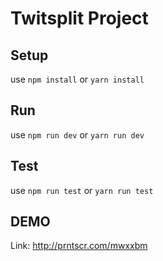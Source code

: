 # Twitsplit Project

## Setup
use `npm install` or `yarn install`

## Run
use `npm run dev` or `yarn run dev`

## Test
use `npm run test` or `yarn run test`

## DEMO
Link: http://prntscr.com/mwxxbm
